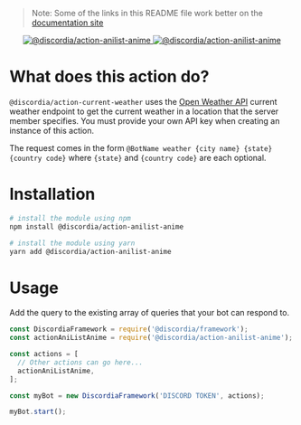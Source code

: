 >Note: Some of the links in this README file work better on the [documentation site](https://mfasman95.github.io/discordia/action-anilist-anime)

<p align="center">
  <a href="https://www.npmjs.com/package/@discordia/action-anilist-anime">
    <img alt="@discordia/action-anilist-anime" src="https://img.shields.io/npm/v/@discordia/action-anilist-anime?label=%40discordia%2Faction-anilist-anime">
  </a>
  <a href="https://www.npmjs.com/package/@discordia/action-anilist-anime">
    <img alt="@discordia/action-anilist-anime" src="https://img.shields.io/npm/dw/@discordia/action-anilist-anime">
  </a>
</p>

# What does this action do?
`@discordia/action-current-weather` uses the [Open Weather API](https://openweathermap.org/current) current weather endpoint to get the current weather in a location that the server member specifies. You must provide your own API key when creating an instance of this action.

The request comes in the form `@BotName weather {city name} {state} {country code}` where `{state}` and `{country code}` are each optional.

# Installation
```bash
# install the module using npm
npm install @discordia/action-anilist-anime

# install the module using yarn
yarn add @discordia/action-anilist-anime
```

# Usage
Add the query to the existing array of queries that your bot can respond to.
```js
const DiscordiaFramework = require('@discordia/framework');
const actionAniListAnime = require('@discordia/action-anilist-anime');

const actions = [
  // Other actions can go here...
  actionAniListAnime,
];

const myBot = new DiscordiaFramework('DISCORD TOKEN', actions);

myBot.start();
```
